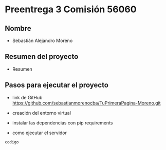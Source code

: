 # Preentrega 3 Comisión 56060

## Nombre

- Sebastián Alejandro Moreno

## Resumen del proyecto

- Resumen

## Pasos para ejecutar el proyecto

- link de GitHub https://github.com/sebastianmorenocba/TuPrimeraPagina-Moreno.git

- creación del entorno virtual

- instalar las dependencias con pip requirements

- como ejecutar el servidor

```
codigo
```
